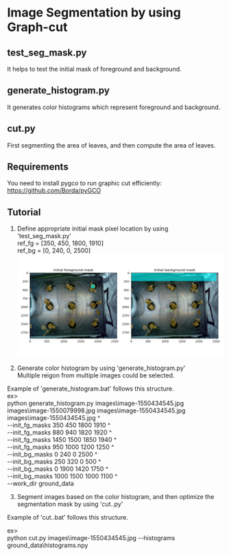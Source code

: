 # Image Segmentation by using Graph-cut

## test_seg_mask.py
It helps to test the initial mask of foreground and background.

## generate_histogram.py
It generates color histograms which represent foreground and background.

## cut&#46;py  
First segmenting the area of leaves, 
and then compute the area of leaves.

## Requirements
You need to install pygco to run graphic cut efficiently:
https://github.com/Borda/pyGCO

## Tutorial

1. Define appropriate initial mask pixel location by using 'test_seg_mask.py'  
ref_fg = [350, 450, 1800, 1910]  
ref_bg = [0, 240, 0, 2500]  
![alt text](demo\initial_mask.png)

2. Generate color histogram by using 'generate_histogram.py'  
Multiple reigon from multiple images could be selected.  
  
Example of 'generate_histogram.bat' follows this structure.  
ex>  
python generate_histogram.py images\image-1550434545.jpg images\image-1550079998.jpg images\image-1550434545.jpg images\image-1550434545.jpg ^  
--init_fg_masks 350 450 1800 1910 ^  
--init_fg_masks 880 940 1820 1920 ^  
--init_fg_masks 1450 1500 1850 1940 ^  
--init_fg_masks 950 1000 1200 1250 ^  
--init_bg_masks 0 240 0 2500 ^  
--init_bg_masks 250 320 0 500 ^  
--init_bg_masks 0 1900 1420 1750 ^  
--init_bg_masks 1000 1500 1000 1100 ^  
--work_dir ground_data  


3. Segment images based on the color histogram, and then optimize the segmentation mask by using 'cut&#46;.py'
  
Example of 'cut&#46;.bat' follows this structure.  
  
  ex>    
  python cut&#46;py images\image-1550434545.jpg --histograms ground_data\histograms.npy

